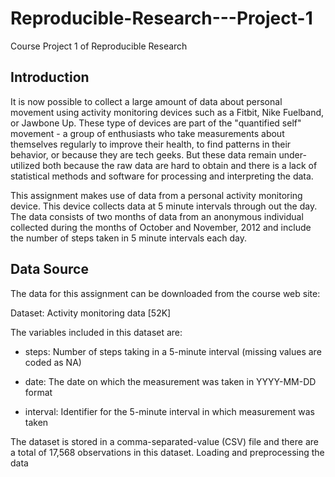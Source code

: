 # Reproducible-Research---Project-1
Course Project 1 of Reproducible Research

## Introduction

It is now possible to collect a large amount of data about personal movement using activity monitoring devices such as a Fitbit, Nike Fuelband, or Jawbone Up. These type of devices are part of the "quantified self" movement - a group of enthusiasts who take measurements about themselves regularly to improve their health, to find patterns in their behavior, or because they are tech geeks. But these data remain under-utilized both because the raw data are hard to obtain and there is a lack of statistical methods and software for processing and interpreting the data.

This assignment makes use of data from a personal activity monitoring device. This device collects data at 5 minute intervals through out the day. The data consists of two months of data from an anonymous individual collected during the months of October and November, 2012 and include the number of steps taken in 5 minute intervals each day.


## Data Source

The data for this assignment can be downloaded from the course web site:

Dataset: Activity monitoring data [52K]

The variables included in this dataset are:

*	steps: Number of steps taking in a 5-minute interval (missing values are coded as NA)

*	date: The date on which the measurement was taken in YYYY-MM-DD format

*	interval: Identifier for the 5-minute interval in which measurement was taken

The dataset is stored in a comma-separated-value (CSV) file and there are a total of 17,568 observations in this dataset.
Loading and preprocessing the data

